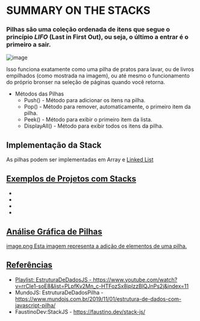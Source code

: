 # SUMMARY ON THE STACKS
### Pilhas são uma coleção ordenada de itens que segue o princípio *LIFO* (Last in First Out), ou seja, o último a entrar é o primeiro a sair. ###

![image](https://user-images.githubusercontent.com/113690864/191750982-ccc43040-1290-4de9-b159-d7a1e30ba9f7.png)

Isso funciona exatamente como uma pilha de pratos para lavar, ou de livros empilhados (como mostrada na imagem), ou até mesmo o funcionamento do próprio bronser na seleção de páginas quando você retorna.

- Métodos das Pilhas 
    - Push() - Método para adicionar os itens na pilha.
    - Pop() - Método para remover, automaticamente, o primeiro item da pilha.
    - Peek() - Método para exibir o primeiro item da lista.
    - DisplayAll() - Método para exibir todos os itens da pilha.

## Implementação da Stack ##

As pilhas podem ser implementadas em Array e <a href="https://github.com/SamaraSilvia21/Treino-Estag-Estrutura-De-Dados/tree/main/Linked%20List">Linked List

## Exemplos de Projetos com Stacks ##
- 
- 
- 
- 

## Análise Gráfica de Pilhas ##

image.png
Esta imagem representa a adição de elementos de uma pilha.


## Referências ##
- Playlist: EstruturaDeDadosJS - https://www.youtube.com/watch?v=rrCle1-soE8&list=PLpfKv2Mn_c-HTFozSx8iplzzBlQJnPs2j&index=11
- MundoJS: EstruturaDeDadosPilha - https://www.mundojs.com.br/2019/11/01/estrutura-de-dados-com-javascript-pilha/
- FaustinoDev:StackJS - https://faustino.dev/stack-js/
